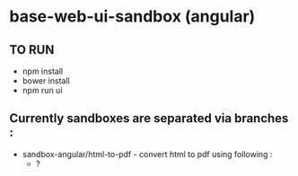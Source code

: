 # base-web-ui-sandbox (angular)

## TO RUN
* npm install
* bower install
* npm run ui

## Currently sandboxes are separated via branches : 
* sandbox-angular/html-to-pdf - convert html to pdf using following : 
    * ?
